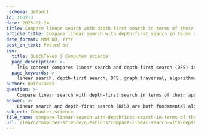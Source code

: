 ```yaml
---
_schema: default
id: 160713
date: 2025-01-24
title: Compare linear search with depth-first search in terms of their application.
article_title: Compare linear search with depth-first search in terms of their application.
date_format: MMM DD, YYYY
post_on_text: Posted on
seo:
  title: QuickTakes | Computer science
  page_description: >-
    This content compares linear search and depth-first search (DFS) in terms of their definitions, applications, efficiency, and use cases, highlighting their differences in handling different types of data structures.
  page_keywords: >-
    linear search, depth-first search, DFS, graph traversal, algorithms, applications, searching algorithms, data structures, efficiency, cycle detection, pathfinding, topological sorting, unsorted data, connected components, real-time applications, complexity
author: QuickTakes
question: >-
    Compare linear search with depth-first search in terms of their application.
answer: >-
    Linear search and depth-first search (DFS) are both fundamental algorithms used for searching, but they are applied in different contexts and have distinct characteristics.\n\n### Linear Search\n**Definition**: Linear search is a straightforward algorithm that checks each element in a list sequentially until the desired element is found or the list is exhausted.\n\n**Applications**:\n1. **Unsorted Data**: Linear search is particularly useful for searching through unsorted arrays or lists where no prior organization exists.\n2. **Small Data Sets**: It is efficient for small datasets (typically less than 100 items) where the overhead of more complex algorithms is not justified.\n3. **Real-Time Applications**: In scenarios where immediate results are needed, such as checking the availability of items in a list (e.g., searching for a book in a library catalog or a product in an inventory system).\n4. **Simple Existence Checks**: It can be used to determine if a specific value exists within a list.\n\n**Complexity**: The time complexity of linear search is $O(n)$, where $n$ is the number of elements in the list. This means that in the worst case, it may require checking every element.\n\n### Depth-First Search (DFS)\n**Definition**: Depth-first search is a graph traversal algorithm that explores as far as possible along each branch before backtracking. It can be implemented using recursion or an explicit stack.\n\n**Applications**:\n1. **Graph Traversal**: DFS is primarily used for traversing graphs and trees, visiting each vertex and edge systematically.\n2. **Finding Connected Components**: It can identify all connected components in an undirected graph.\n3. **Cycle Detection**: DFS can be employed to detect cycles in a graph by checking for back edges during traversal.\n4. **Pathfinding**: It is useful in scenarios where all possible paths need to be explored, such as in puzzle solving or game AI.\n5. **Topological Sorting**: DFS can be used to perform topological sorting of a directed acyclic graph (DAG).\n\n**Complexity**: The time complexity of DFS is $O(V + E)$, where $V$ is the number of vertices and $E$ is the number of edges in the graph. This makes it efficient for exploring large and complex structures.\n\n### Comparison\n- **Data Structure**: Linear search is used for linear data structures (like arrays and lists), while DFS is used for hierarchical structures (like trees and graphs).\n- **Efficiency**: Linear search is simple but inefficient for large datasets, whereas DFS is more efficient for traversing complex structures.\n- **Use Cases**: Linear search is best for small, unsorted datasets, while DFS is suited for problems involving connectivity, pathfinding, and structure exploration in graphs.\n\nIn summary, while both algorithms serve the purpose of searching, their applications are tailored to different types of data structures and problem domains. Linear search is ideal for simple, direct searches in small datasets, whereas depth-first search excels in exploring and analyzing complex graph and tree structures.
subject: Computer science
file_name: compare-linear-search-with-depthfirst-search-in-terms-of-their-application.md
url: /learn/computer-science/questions/compare-linear-search-with-depthfirst-search-in-terms-of-their-application
---
```


&nbsp;